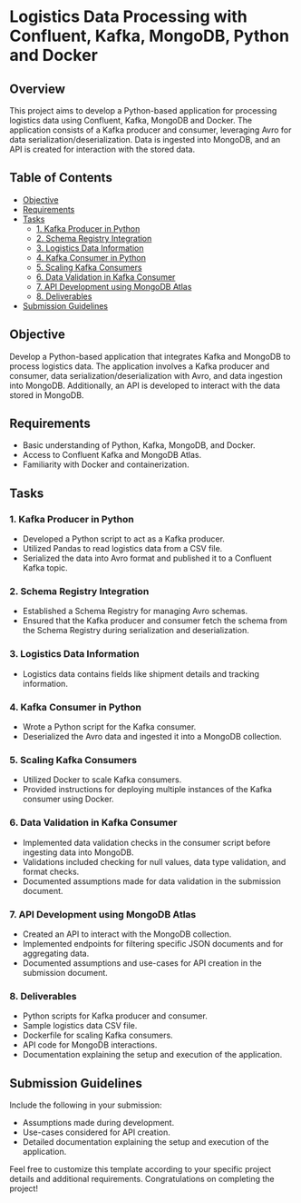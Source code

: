 # Logistics Data Processing with Confluent, Kafka, MongoDB, Python and Docker

## Overview

This project aims to develop a Python-based application for processing logistics data using Confluent, Kafka, MongoDB and Docker. The application consists of a Kafka producer and consumer, leveraging Avro for data serialization/deserialization. Data is ingested into MongoDB, and an API is created for interaction with the stored data.

## Table of Contents

- [Objective](#objective)
- [Requirements](#requirements)
- [Tasks](#tasks)
  - [1. Kafka Producer in Python](#1-kafka-producer-in-python)
  - [2. Schema Registry Integration](#2-schema-registry-integration)
  - [3. Logistics Data Information](#3-logistics-data-information)
  - [4. Kafka Consumer in Python](#4-kafka-consumer-in-python)
  - [5. Scaling Kafka Consumers](#5-scaling-kafka-consumers)
  - [6. Data Validation in Kafka Consumer](#6-data-validation-in-kafka-consumer)
  - [7. API Development using MongoDB Atlas](#7-api-development-using-mongodb-atlas)
  - [8. Deliverables](#8-deliverables)
- [Submission Guidelines](#submission-guidelines)

## Objective

Develop a Python-based application that integrates Kafka and MongoDB to process logistics data. The application involves a Kafka producer and consumer, data serialization/deserialization with Avro, and data ingestion into MongoDB. Additionally, an API is developed to interact with the data stored in MongoDB.

## Requirements

- Basic understanding of Python, Kafka, MongoDB, and Docker.
- Access to Confluent Kafka and MongoDB Atlas.
- Familiarity with Docker and containerization.

## Tasks

### 1. Kafka Producer in Python

- Developed a Python script to act as a Kafka producer.
- Utilized Pandas to read logistics data from a CSV file.
- Serialized the data into Avro format and published it to a Confluent Kafka topic.

### 2. Schema Registry Integration

- Established a Schema Registry for managing Avro schemas.
- Ensured that the Kafka producer and consumer fetch the schema from the Schema Registry during serialization and deserialization.

### 3. Logistics Data Information

- Logistics data contains fields like shipment details and tracking information.

### 4. Kafka Consumer in Python

- Wrote a Python script for the Kafka consumer.
- Deserialized the Avro data and ingested it into a MongoDB collection.

### 5. Scaling Kafka Consumers

- Utilized Docker to scale Kafka consumers.
- Provided instructions for deploying multiple instances of the Kafka consumer using Docker.

### 6. Data Validation in Kafka Consumer

- Implemented data validation checks in the consumer script before ingesting data into MongoDB.
- Validations included checking for null values, data type validation, and format checks.
- Documented assumptions made for data validation in the submission document.

### 7. API Development using MongoDB Atlas

- Created an API to interact with the MongoDB collection.
- Implemented endpoints for filtering specific JSON documents and for aggregating data.
- Documented assumptions and use-cases for API creation in the submission document.

### 8. Deliverables

- Python scripts for Kafka producer and consumer.
- Sample logistics data CSV file.
- Dockerfile for scaling Kafka consumers.
- API code for MongoDB interactions.
- Documentation explaining the setup and execution of the application.

## Submission Guidelines

Include the following in your submission:

- Assumptions made during development.
- Use-cases considered for API creation.
- Detailed documentation explaining the setup and execution of the application.

Feel free to customize this template according to your specific project details and additional requirements. Congratulations on completing the project!
